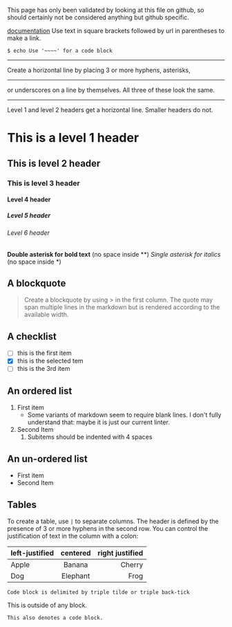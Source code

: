 
This page has only been validated by looking at this file on github,
so should certainly not be considered anything but github specific.

[documentation](https://developer.statuspage.io)
Use text in square brackets followed by url in parentheses to make a link.

~~~
$ echo Use '~~~~' for a code block
~~~

----
Create a horizontal line by placing 3 or more hyphens, asterisks,
***
or underscores on a line by themselves. All three of these look the same.
___

Level 1 and level 2 headers get a horizontal line.  Smaller
headers do not.

# This is a level 1 header
## This is level 2 header
### This is level 3 header
#### Level 4 header
##### Level 5 header
###### Level 6 header

**Double asterisk for bold text** (no space inside **)
*Single asterisk for italics* (no space inside *)

## A blockquote
> Create a
blockquote
by using > in the first column.  The quote
may span
multiple lines in the markdown but is rendered according to the available width.

## A checklist
- [ ] this is the first item
- [x] this is the selected tem
- [ ] this is the 3rd item

## An ordered list
1. First item
    - Some variants of markdown seem to require blank lines.  I don't fully understand
    that: maybe it is just our current linter.
1. Second Item
    1. Subitems should be indented with 4 spaces

## An un-ordered list
- First item
- Second Item

## Tables
To create a table, use `|` to separate columns.
The header is defined by the presence of 3 or more
hyphens in the second row.  You can control the justification
of text in the column with a colon:

| left-justified | centered | right justified |
| :---        |    :----:   |          ---: |
| Apple      | Banana       | Cherry |
| Dog | Elephant        | Frog |

~~~
Code block is delimited by triple tilde or triple back-tick
~~~

This is outside of any block.

```
This also denotes a code block.
```
